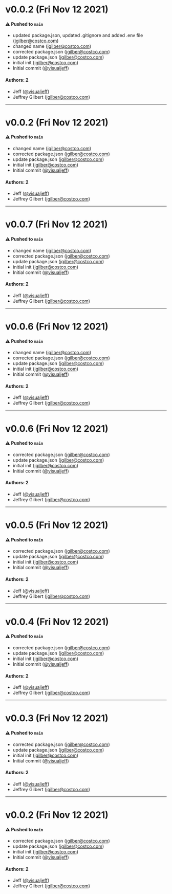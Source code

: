 # v0.0.2 (Fri Nov 12 2021)

#### ⚠️ Pushed to `main`

- updated package.json, updated .gitignore and added .env file (jgilber@costco.com)
- changed name (jgilber@costco.com)
- corrected package.json (jgilber@costco.com)
- update package.json (jgilber@costco.com)
- initial init (jgilber@costco.com)
- Initial commit ([@visualjeff](https://github.com/visualjeff))

#### Authors: 2

- Jeff ([@visualjeff](https://github.com/visualjeff))
- Jeffrey Gilbert (jgilber@costco.com)

---

# v0.0.2 (Fri Nov 12 2021)

#### ⚠️ Pushed to `main`

- changed name (jgilber@costco.com)
- corrected package.json (jgilber@costco.com)
- update package.json (jgilber@costco.com)
- initial init (jgilber@costco.com)
- Initial commit ([@visualjeff](https://github.com/visualjeff))

#### Authors: 2

- Jeff ([@visualjeff](https://github.com/visualjeff))
- Jeffrey Gilbert (jgilber@costco.com)

---

# v0.0.7 (Fri Nov 12 2021)

#### ⚠️ Pushed to `main`

- changed name (jgilber@costco.com)
- corrected package.json (jgilber@costco.com)
- update package.json (jgilber@costco.com)
- initial init (jgilber@costco.com)
- Initial commit ([@visualjeff](https://github.com/visualjeff))

#### Authors: 2

- Jeff ([@visualjeff](https://github.com/visualjeff))
- Jeffrey Gilbert (jgilber@costco.com)

---

# v0.0.6 (Fri Nov 12 2021)

#### ⚠️ Pushed to `main`

- changed name (jgilber@costco.com)
- corrected package.json (jgilber@costco.com)
- update package.json (jgilber@costco.com)
- initial init (jgilber@costco.com)
- Initial commit ([@visualjeff](https://github.com/visualjeff))

#### Authors: 2

- Jeff ([@visualjeff](https://github.com/visualjeff))
- Jeffrey Gilbert (jgilber@costco.com)

---

# v0.0.6 (Fri Nov 12 2021)

#### ⚠️ Pushed to `main`

- corrected package.json (jgilber@costco.com)
- update package.json (jgilber@costco.com)
- initial init (jgilber@costco.com)
- Initial commit ([@visualjeff](https://github.com/visualjeff))

#### Authors: 2

- Jeff ([@visualjeff](https://github.com/visualjeff))
- Jeffrey Gilbert (jgilber@costco.com)

---

# v0.0.5 (Fri Nov 12 2021)

#### ⚠️ Pushed to `main`

- corrected package.json (jgilber@costco.com)
- update package.json (jgilber@costco.com)
- initial init (jgilber@costco.com)
- Initial commit ([@visualjeff](https://github.com/visualjeff))

#### Authors: 2

- Jeff ([@visualjeff](https://github.com/visualjeff))
- Jeffrey Gilbert (jgilber@costco.com)

---

# v0.0.4 (Fri Nov 12 2021)

#### ⚠️ Pushed to `main`

- corrected package.json (jgilber@costco.com)
- update package.json (jgilber@costco.com)
- initial init (jgilber@costco.com)
- Initial commit ([@visualjeff](https://github.com/visualjeff))

#### Authors: 2

- Jeff ([@visualjeff](https://github.com/visualjeff))
- Jeffrey Gilbert (jgilber@costco.com)

---

# v0.0.3 (Fri Nov 12 2021)

#### ⚠️ Pushed to `main`

- corrected package.json (jgilber@costco.com)
- update package.json (jgilber@costco.com)
- initial init (jgilber@costco.com)
- Initial commit ([@visualjeff](https://github.com/visualjeff))

#### Authors: 2

- Jeff ([@visualjeff](https://github.com/visualjeff))
- Jeffrey Gilbert (jgilber@costco.com)

---

# v0.0.2 (Fri Nov 12 2021)

#### ⚠️ Pushed to `main`

- corrected package.json (jgilber@costco.com)
- update package.json (jgilber@costco.com)
- initial init (jgilber@costco.com)
- Initial commit ([@visualjeff](https://github.com/visualjeff))

#### Authors: 2

- Jeff ([@visualjeff](https://github.com/visualjeff))
- Jeffrey Gilbert (jgilber@costco.com)
